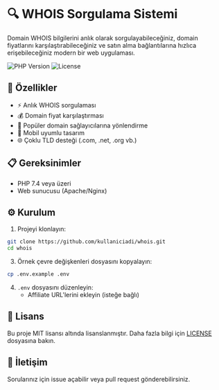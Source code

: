 # 🔍 WHOIS Sorgulama Sistemi

Domain WHOIS bilgilerini anlık olarak sorgulayabileceğiniz, domain fiyatlarını karşılaştırabileceğiniz ve satın alma bağlantılarına hızlıca erişebileceğiniz modern bir web uygulaması.

![PHP Version](https://img.shields.io/badge/PHP-7.4+-777BB4?style=for-the-badge&logo=php&logoColor=white)
![License](https://img.shields.io/badge/license-MIT-green?style=for-the-badge)

## 🚀 Özellikler

- ⚡ Anlık WHOIS sorgulaması
- 💰 Domain fiyat karşılaştırması
- 🔄 Popüler domain sağlayıcılarına yönlendirme
- 📱 Mobil uyumlu tasarım
- 🌐 Çoklu TLD desteği (.com, .net, .org vb.)

## 📋 Gereksinimler

- PHP 7.4 veya üzeri
- Web sunucusu (Apache/Nginx)


## ⚙️ Kurulum

1. Projeyi klonlayın:
```bash
git clone https://github.com/kullaniciadi/whois.git
cd whois
```

3. Örnek çevre değişkenleri dosyasını kopyalayın:
```bash
cp .env.example .env
```

4. `.env` dosyasını düzenleyin:
   - Affiliate URL'lerini ekleyin (isteğe bağlı)



## 📝 Lisans

Bu proje MIT lisansı altında lisanslanmıştır. Daha fazla bilgi için [LICENSE](LICENSE) dosyasına bakın.

## 📧 İletişim

Sorularınız için issue açabilir veya pull request gönderebilirsiniz.